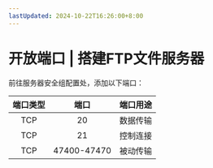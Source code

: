 ```yaml
---
lastUpdated: 2024-10-22T16:26:00+8:00
---
```


# 开放端口 | 搭建FTP文件服务器

前往服务器安全组配置处，添加以下端口：

| 端口类型 |    端口     | 端口用途 |
| :------: | :---------: | :------: |
|   TCP    |     20      | 数据传输 |
|   TCP    |     21      | 控制连接 |
|   TCP    | 47400-47470 | 被动传输 |
